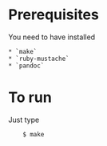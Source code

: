 
Prerequisites
=============


You need to have installed

    * `make`
    * `ruby-mustache`
    * `pandoc`

To run
======

Just type

```
    $ make
```

